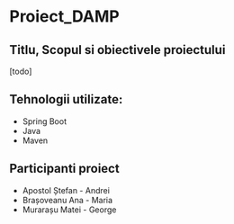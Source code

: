 # Proiect_DAMP

## Titlu, Scopul si obiectivele proiectului
[todo]

## Tehnologii utilizate:
- Spring Boot
- Java
- Maven

## Participanti proiect
- Apostol Ștefan - Andrei
- Brașoveanu Ana - Maria
- Murarașu Matei - George
